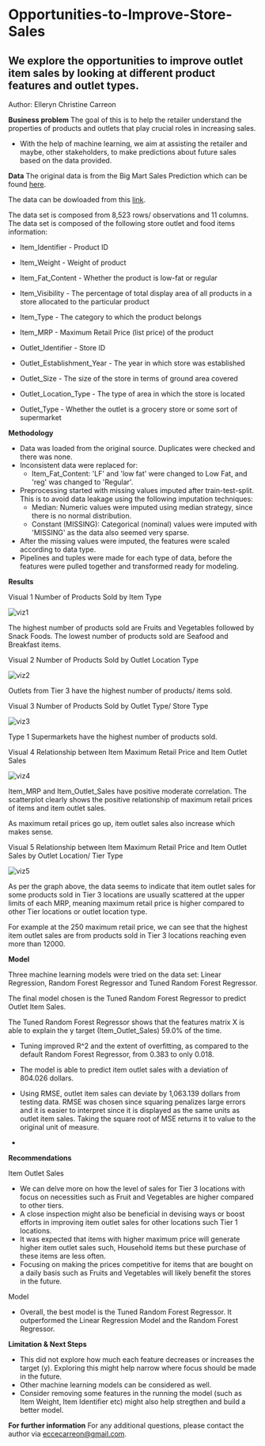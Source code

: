 # Opportunities-to-Improve-Store-Sales

## We explore the opportunities to improve outlet item sales by looking at different product features and outlet types.

Author: Elleryn Christine Carreon

**Business problem**
The goal of this is to help the retailer understand the properties of products and outlets that play crucial roles in increasing sales. 

  - With the help of machine learning, we aim at assisting the retailer and maybe, other stakeholders, to make predictions about future sales based on the data provided.

**Data**
The original data is from the Big Mart Sales Prediction which can be found [here](https://datahack.analyticsvidhya.com/contest/practice-problem-big-mart-sales-iii/).

The data can be dowloaded from this [link](https://drive.google.com/file/d/1syH81TVrbBsdymLT_jl2JIf6IjPXtSQw/view?usp=sharing).

The data set is composed from 8,523 rows/ observations and 11 columns. The data set is composed of the following store outlet and food items information:

* Item_Identifier - Product ID

* Item_Weight	- Weight of product

* Item_Fat_Content - Whether the product is low-fat or regular

* Item_Visibility	- The percentage of total display area of all products in a store allocated to the particular product

* Item_Type - The category to which the product belongs

* Item_MRP - Maximum Retail Price (list price) of the product

* Outlet_Identifier	- Store ID

* Outlet_Establishment_Year	- The year in which store was established

* Outlet_Size	- The size of the store in terms of ground area covered

* Outlet_Location_Type	- The type of area in which the store is located

* Outlet_Type	- Whether the outlet is a grocery store or some sort of supermarket

**Methodology**
  - Data was loaded from the original source. Duplicates were checked and there was none.
  - Inconsistent data were replaced for:
    - Item_Fat_Content: 'LF' and 'low fat' were changed to Low Fat, and 'reg' was changed to 'Regular'. 
  - Preprocessing started with missing values imputed after train-test-split. This is to avoid data leakage using the following imputation techniques:
    - Median: Numeric values were imputed using median strategy, since there is no normal distribution.
    - Constant (MISSING): Categorical (nominal) values were imputed with 'MISSING' as the data also seemed very sparse.
  - After the missing values were imputed, the features were scaled according to data type.
  - Pipelines and tuples were made for each type of data, before the features were pulled together and transformed ready for modeling.

**Results**

Visual 1 Number of Products Sold by Item Type

![viz1](https://github.com/eccecarreon/Opportunities-to-Improve-Store-Sales/assets/153371886/ad4f577b-3655-4541-bc69-fb0022d7c8ae)

The highest number of products sold are Fruits and Vegetables followed by Snack Foods. The lowest number of products sold are Seafood and Breakfast items.

Visual 2 Number of Products Sold by Outlet Location Type

![viz2](https://github.com/eccecarreon/Opportunities-to-Improve-Store-Sales/assets/153371886/c72d255a-7342-4a1f-9d79-1699590fb85e)

Outlets from Tier 3 have the highest number of products/ items sold.

Visual 3 Number of Products Sold by Outlet Type/ Store Type

![viz3](https://github.com/eccecarreon/Opportunities-to-Improve-Store-Sales/assets/153371886/77e0cec4-b0b1-45ca-99bb-f799862f9d41)

Type 1 Supermarkets have the highest number of products sold.

Visual 4 Relationship between Item Maximum Retail Price and Item Outlet Sales

![viz4](https://github.com/eccecarreon/Opportunities-to-Improve-Store-Sales/assets/153371886/d16ee919-cd7c-4125-8a32-9d29da8df614)

Item_MRP and Item_Outlet_Sales have positive moderate correlation. The scatterplot clearly shows the positive relationship of maximum retail prices of items and item outlet sales.

As maximum retail prices go up, item outlet sales also increase which makes sense.

Visual 5 Relationship between Item Maximum Retail Price and Item Outlet Sales by Outlet Location/ Tier Type

![viz5](https://github.com/eccecarreon/Opportunities-to-Improve-Store-Sales/assets/153371886/e4e72aea-ddba-4303-b569-10ce459f6e22)

As per the graph above, the data seems to indicate that item outlet sales for some products sold in Tier 3 locations are usually scattered at the upper limits of each MRP, meaning maximum retail price is higher compared to other Tier locations or outlet location type.

For example at the 250 maximum retail price, we can see that the highest item outlet sales are from products sold in Tier 3 locations reaching even more than 12000.

**Model**

Three machine learning models were tried on the data set: Linear Regression, Random Forest Regressor and Tuned Random Forest Regressor.

The final model chosen is the Tuned Random Forest Regressor to predict Outlet Item Sales. 

The Tuned Random Forest Regressor shows that the features matrix X is able to explain the y target (Item_Outlet_Sales) 59.0% of the time.

  - Tuning improved R^2 and the extent of overfitting, as compared to the default Random Forest Regressor, from 0.383 to only 0.018.

  - The model is able to predict item outlet sales with a deviation of 804.026 dollars.

  - Using RMSE, outlet item sales can deviate by 1,063.139 dollars from testing data. RMSE was chosen since squaring penalizes large errors and it is easier to interpret since it is displayed as the same units as outlet item sales.
    Taking the square root of MSE returns it to value to the original unit of measure.

  - 

**Recommendations**

Item Outlet Sales
  - We can delve more on how the level of sales for Tier 3 locations with focus on necessities such as Fruit and Vegetables are higher compared to other tiers.
  - A close inspection might also be beneficial in devising ways or boost efforts in improving item outlet sales for other locations such Tier 1 locations.
  - It was expected that items with higher maximum price will generate higher item outlet sales such, Household items but these purchase of these items are less often.
  - Focusing on making the prices competitive for items that are bought on a daily basis such as Fruits and Vegetables will     likely benefit the stores in the future.

Model
  - Overall, the best model is the Tuned Random Forest Regressor. It outperformed the Linear Regression Model and the Random Forest Regressor.

**Limitation & Next Steps**

  - This did not explore how much each feature decreases or increases the target (y). Exploring this might help narrow where focus should be made in the future.
  - Other machine learning models can be considered as well.
  - Consider removing some features in the running the model (such as Item Weight, Item Identifier etc) might also help stregthen and build a better model.

**For further information**
For any additional questions, please contact the author via eccecarreon@gmail.com.





